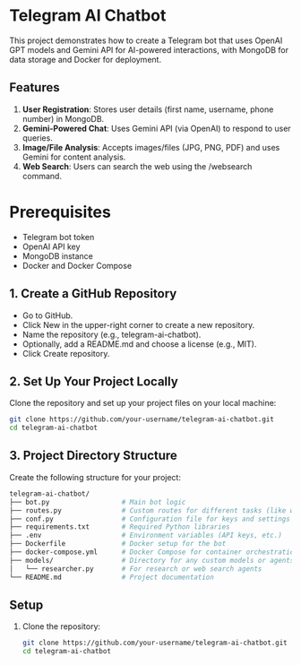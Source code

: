 # Telegram AI Chatbot

This project demonstrates how to create a Telegram bot that uses OpenAI GPT models and Gemini API for AI-powered interactions, with MongoDB for data storage and Docker for deployment.

## Features

1. **User Registration**: Stores user details (first name, username, phone number) in MongoDB.
2. **Gemini-Powered Chat**: Uses Gemini API (via OpenAI) to respond to user queries.
3. **Image/File Analysis**: Accepts images/files (JPG, PNG, PDF) and uses Gemini for content analysis.
4. **Web Search**: Users can search the web using the /websearch command.

# Prerequisites

- Telegram bot token
- OpenAI API key
- MongoDB instance
- Docker and Docker Compose
## 1. Create a GitHub Repository
- Go to GitHub.
- Click New in the upper-right corner to create a new repository.
- Name the repository (e.g., telegram-ai-chatbot).
- Optionally, add a README.md and choose a license (e.g., MIT).
- Click Create repository.
## 2. Set Up Your Project Locally
Clone the repository and set up your project files on your local machine:

```bash
git clone https://github.com/your-username/telegram-ai-chatbot.git
cd telegram-ai-chatbot
```
## 3. Project Directory Structure
Create the following structure for your project:

```bash
telegram-ai-chatbot/
├── bot.py                  # Main bot logic
├── routes.py               # Custom routes for different tasks (like web search)
├── conf.py                 # Configuration file for keys and settings
├── requirements.txt        # Required Python libraries
├── .env                    # Environment variables (API keys, etc.)
├── Dockerfile              # Docker setup for the bot
├── docker-compose.yml      # Docker Compose for container orchestration
├── models/                 # Directory for any custom models or agents (if needed)
│   └── researcher.py       # For research or web search agents
└── README.md               # Project documentation
```
## Setup

1. Clone the repository:
   ```bash
   git clone https://github.com/your-username/telegram-ai-chatbot.git
   cd telegram-ai-chatbot
```
